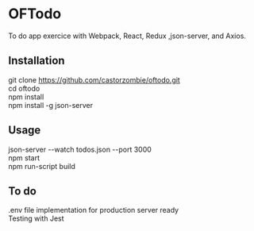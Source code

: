 # OFTodo

To do app exercice with Webpack, React, Redux ,json-server, and Axios.

## Installation

git clone https://github.com/castorzombie/oftodo.git <br />
cd oftodo<br />
npm install<br />
npm install -g json-server<br />

## Usage
json-server --watch todos.json --port 3000<br />
npm start<br />
npm run-script build<br />

## To do
.env file implementation for production server ready<br />
Testing with Jest<br />



